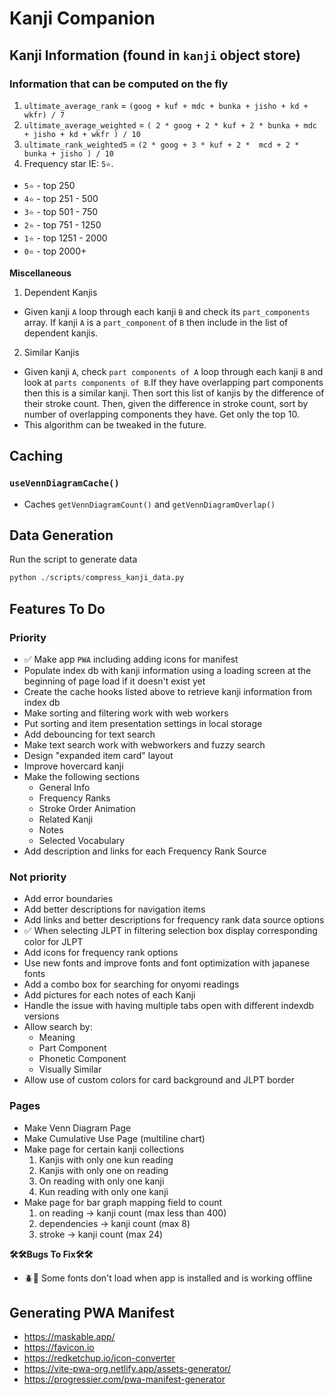 # Kanji Companion

## Kanji Information (found in `kanji` object store)

### Information that can be computed on the fly

1. `ultimate_average_rank` = `(goog + kuf + mdc + bunka + jisho + kd + wkfr) / 7`
2. `ultimate_average_weighted` = `( 2 * goog + 2 * kuf + 2 * bunka + mdc + jisho + kd + wkfr ) / 10`
3. `ultimate_rank_weighted5` = `(2 * goog + 3 * kuf + 2 *  mcd + 2 * bunka + jisho ) / 10`
4. Frequency star IE: `5⭐`.

- `5⭐` - top 250
- `4⭐` - top 251 - 500
- `3⭐` - top 501 - 750
- `2⭐` - top 751 - 1250
- `1⭐` - top 1251 - 2000
- `0⭐` - top 2000+

**Miscellaneous**

1. Dependent Kanjis

- Given kanji `A` loop through each kanji `B` and check its `part_components` array. If kanji `A` is a `part_component` of `B` then include in the list of dependent kanjis.

2. Similar Kanjis

- Given kanji `A`, check `part components of A` loop through each kanji `B` and look at `parts components of B`.If they have overlapping part components then this is a similar kanji. Then sort this list of kanjis by the difference of their stroke count. Then, given the difference in stroke count, sort by number of overlapping components they have. Get only the top 10.
- This algorithm can be tweaked in the future.

## Caching

### `useVennDiagramCache()`

- Caches `getVennDiagramCount()` and `getVennDiagramOverlap()`

## Data Generation

Run the script to generate data

```python
python ./scripts/compress_kanji_data.py
```

## Features To Do

### Priority

- ✅ Make app `PWA` including adding icons for manifest
- Populate index db with kanji information using a loading screen at the beginning of page load if it doesn't exist yet
- Create the cache hooks listed above to retrieve kanji information from index db
- Make sorting and filtering work with web workers
- Put sorting and item presentation settings in local storage
- Add debouncing for text search
- Make text search work with webworkers and fuzzy search
- Design "expanded item card" layout
- Improve hovercard kanji
- Make the following sections
  - General Info
  - Frequency Ranks
  - Stroke Order Animation
  - Related Kanji
  - Notes
  - Selected Vocabulary
- Add description and links for each Frequency Rank Source

### Not priority

- Add error boundaries
- Add better descriptions for navigation items
- Add links and better descriptions for frequency rank data source options
- ✅ When selecting JLPT in filtering selection box display corresponding color for JLPT
- Add icons for frequency rank options
- Use new fonts and improve fonts and font optimization with japanese fonts
- Add a combo box for searching for onyomi readings
- Add pictures for each notes of each Kanji
- Handle the issue with having multiple tabs open with different indexdb versions
- Allow search by:
  - Meaning
  - Part Component
  - Phonetic Component
  - Visually Similar
- Allow use of custom colors for card background and JLPT border

### Pages

- Make Venn Diagram Page
- Make Cumulative Use Page (multiline chart)
- Make page for certain kanji collections
  1. Kanjis with only one kun reading
  2. Kanjis with only one on reading
  3. On reading with only one kanji
  4. Kun reading with only one kanji
- Make page for bar graph mapping field to count
  1. on reading -> kanji count (max less than 400)
  2. dependencies -> kanji count (max 8)
  3. stroke -> kanji count (max 24)

**🛠️🛠️Bugs To Fix🛠️🛠️**

- 🪲🐞 Some fonts don't load when app is installed and is working offline

## Generating PWA Manifest

- https://maskable.app/
- https://favicon.io
- https://redketchup.io/icon-converter
- https://vite-pwa-org.netlify.app/assets-generator/
- https://progressier.com/pwa-manifest-generator
